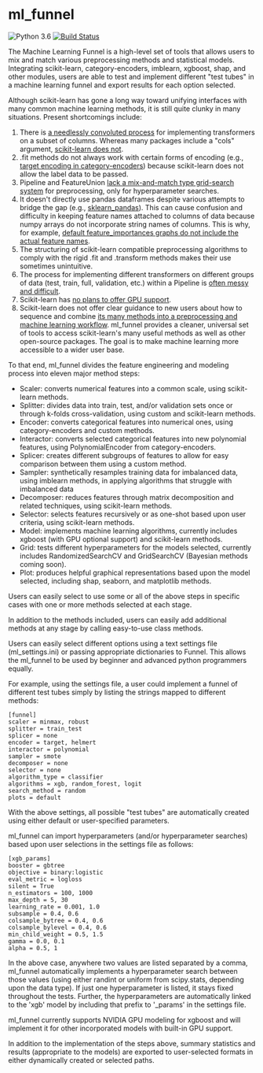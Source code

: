 # ml_funnel

![Python 3.6](https://img.shields.io/badge/python-3.6-blue.svg)
[![Build Status](https://img.shields.io/travis/with_precedent/ml_funnel.svg)](https://travis-ci.org/with_precedent/ml_funnel) 

The Machine Learning Funnel is a high-level set of tools that allows users to mix and match various preprocessing methods and statistical models. Integrating scikit-learn, category-encoders, imblearn, xgboost, shap, and other modules, users are able to test and implement different "test tubes" in a machine learning funnel and export results for each option selected.

Although scikit-learn has gone a long way toward unifying interfaces with many common machine learning methods, it is still quite clunky in many situations. Present shortcomings include:
1) There is [a needlessly convoluted process](https://github.com/scikit-learn-contrib/sklearn-pandas#transformation-mapping) for implementing transformers on a subset of columns. Whereas many packages include a "cols" argument, [scikit-learn does not](https://medium.com/vickdata/easier-machine-learning-with-the-new-column-transformer-from-scikit-learn-c2268ea9564c).
2) .fit methods do not always work with certain forms of encoding (e.g., [target encoding in category-encoders](https://github.com/scikit-learn-contrib/categorical-encoding/issues/104)) because scikit-learn does not allow the label data to be passed.
3) Pipeline and FeatureUnion [lack a mix-and-match type grid-search system](https://buildmedia.readthedocs.org/media/pdf/scikit-learn-enhancement-proposals/latest/scikit-learn-enhancement-proposals.pdf) for preprocessing, only for hyperparameter searches.
4) It doesn't directly use pandas dataframes despite various attempts to bridge the gap (e.g., [sklearn_pandas](https://github.com/scikit-learn-contrib/sklearn-pandas)). This can cause confusion and difficulty in keeping feature names attached to columns of data because numpy arrays do not incorporate string names of columns. This is why, for example, [default feature_importances graphs do not include the actual feature names](https://stackoverflow.com/questions/44511636/matplotlib-plot-feature-importance-with-feature-names).
5) The structuring of scikit-learn compatible preprocessing algorithms to comply with the rigid .fit and .transform methods makes their use sometimes unintuitive.
6) The process for implementing different transformers on different groups of data (test, train, full, validation, etc.) within a Pipeline is [often messy and difficult](https://towardsdatascience.com/preprocessing-with-sklearn-a-complete-and-comprehensive-guide-670cb98fcfb9).
7) Scikit-learn has [no plans to offer GPU support](https://scikit-learn.org/stable/faq.html#will-you-add-gpu-support).
8) Scikit-learn does not offer clear guidance to new users about how to sequence and combine [its many methods into a preprocessing and machine learning workflow](https://scikit-learn.org/stable/modules/classes.html).
ml_funnel provides a cleaner, universal set of tools to access scikit-learn's many useful methods as well as other open-source packages. The goal is to make machine learning more accessible to a wider user base.

To that end, ml_funnel divides the feature engineering and modeling process into eleven major method steps:

* Scaler: converts numerical features into a common scale, using scikit-learn methods.
* Splitter: divides data into train, test, and/or validation sets once or through k-folds cross-validation, using custom and scikit-learn methods.
* Encoder: converts categorical features into numerical ones, using category-encoders and custom methods.
* Interactor: converts selected categorical features into new polynomial features, using PolynomialEncoder from category-encoders.
* Splicer: creates different subgroups of features to allow for easy comparison between them using a custom method.
* Sampler: synthetically resamples training data for imbalanced data, using imblearn methods, in applying algorithms that struggle with imbalanced data
* Decomposer: reduces features through matrix decomposition and related techniques, using scikit-learn methods.
* Selector: selects features recursively or as one-shot based upon user criteria, using scikit-learn methods.
* Model: implements machine learning algorithms, currently includes xgboost (with GPU optional support) and scikit-learn methods.
* Grid: tests different hyperparameters for the models selected, currently includes RandomizedSearchCV and GridSearchCV (Bayesian methods coming soon).
* Plot: produces helpful graphical representations based upon the model selected, including shap, seaborn, and matplotlib methods.

Users can easily select to use some or all of the above steps in specific cases with one or more methods selected at each stage.

In addition to the methods included, users can easily add additional methods at any stage by calling easy-to-use class methods.

Users can easily select different options using a text settings file (ml_settings.ini) or passing appropriate dictionaries to Funnel. This allows the ml_funnel to be used by beginner and advanced python programmers equally.

For example, using the settings file, a user could implement a funnel of different test tubes simply by listing the strings mapped to different methods:

    [funnel]
    scaler = minmax, robust
    splitter = train_test
    splicer = none
    encoder = target, helmert
    interactor = polynomial
    sampler = smote   
    decomposer = none
    selector = none
    algorithm_type = classifier
    algorithms = xgb, random_forest, logit
    search_method = random
    plots = default

With the above settings, all possible "test tubes" are automatically created using either default or user-specified parameters.

ml_funnel can import hyperparameters (and/or hyperparameter searches) based upon user selections in the settings file as follows:

    [xgb_params]
    booster = gbtree
    objective = binary:logistic
    eval_metric = logloss
    silent = True
    n_estimators = 100, 1000
    max_depth = 5, 30
    learning_rate = 0.001, 1.0
    subsample = 0.4, 0.6
    colsample_bytree = 0.4, 0.6
    colsample_bylevel = 0.4, 0.6
    min_child_weight = 0.5, 1.5
    gamma = 0.0, 0.1
    alpha = 0.5, 1

In the above case, anywhere two values are listed separated by a comma, ml_funnel automatically implements a hyperparameter search between those values (using either randint or uniform from scipy.stats, depending upon the data type). If just one hyperparameter is listed, it stays fixed throughout the tests. Further, the hyperparameters are automatically linked to the 'xgb' model by including that prefix to '_params' in the settings file.

ml_funnel currently supports NVIDIA GPU modeling for xgboost and will implement it for other incorporated models with built-in GPU support.

In addition to the implementation of the steps above, summary statistics and results (appropriate to the models) are exported to user-selected formats in either dynamically created or selected paths.
